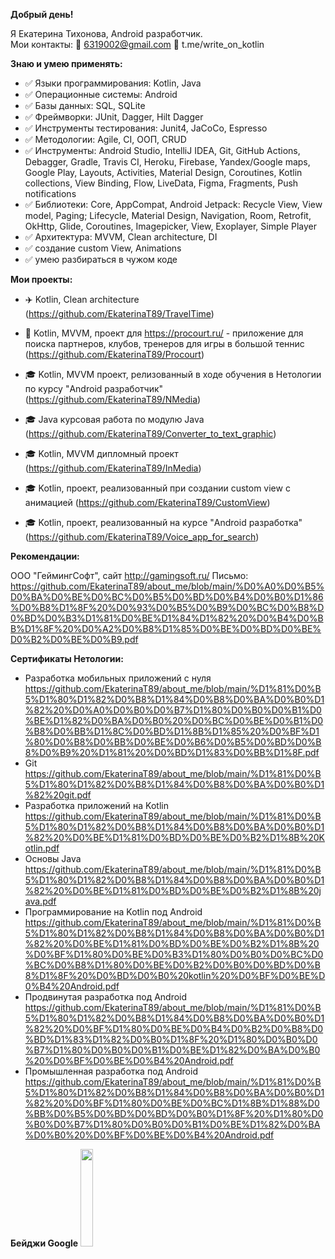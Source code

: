 **Добрый день!**

Я Екатерина Тихонова, Android разработчик.  
Мои контакты: :incoming_envelope: 6319002@gmail.com  :iphone: t.me/write_on_kotlin  

**Знаю и умею применять:**

- :white_check_mark: Языки программирования: Kotlin, Java
- :white_check_mark: Операционные системы: Android 
- :white_check_mark: Базы данных: SQL, SQLite 
- :white_check_mark: Фреймворки: JUnit, Dagger, Hilt Dagger 
- :white_check_mark: Инструменты тестирования: Junit4, JaCoCo, Espresso
- :white_check_mark: Методологии: Agile, CI, ООП, CRUD
- :white_check_mark: Инструменты: Android Studio, IntelliJ IDEA, Git, GitHub Actions, Debagger, Gradle, Travis CI, Heroku, Firebase, Yandex/Google maps, Google Play, Layouts, Activities, Material Design, Coroutines, Kotlin collections, View Binding, Flow, LiveData, Figma, Fragments, Push notifications 
- :white_check_mark: Библиотеки: Core, AppCompat, Android Jetpack: Recycle View, View model, Paging; Lifecycle, Material Design, Navigation, Room, Retrofit, OkHttp, Glide, Coroutines, Imagepicker, View, Exoplayer, Simple Player
- :white_check_mark: Архитектура: MVVM, Clean architecture, DI
- :white_check_mark: создание custom View, Animations 
- :white_check_mark: умею разбираться в чужом коде 

**Мои проекты:**

- :airplane: Kotlin, Clean architecture (https://github.com/EkaterinaT89/TravelTime)
- :tennis: Kotlin, MVVM, проект для https://procourt.ru/ - приложение для поиска партнеров, клубов, тренеров для игры в большой теннис (https://github.com/EkaterinaT89/Procourt)

- :mortar_board: Kotlin, MVVM проект, релизованный в ходе обучения в Нетологии по курсу "Android разработчик" (https://github.com/EkaterinaT89/NMedia)
- :mortar_board: Java курсовая работа по модулю Java (https://github.com/EkaterinaT89/Converter_to_text_graphic)
- :mortar_board: Kotlin, MVVM дипломный проект (https://github.com/EkaterinaT89/InMedia)
- :mortar_board: Kotlin, проект, реализованный при создании custom view с анимацией (https://github.com/EkaterinaT89/CustomView)
- :mortar_board: Kotlin, проект, реализованный на курсе "Android разработка" (https://github.com/EkaterinaT89/Voice_app_for_search) 

**Рекомендации:**

ООО "ГеймингСофт", сайт http://gamingsoft.ru/ 
Письмо:
https://github.com/EkaterinaT89/about_me/blob/main/%D0%A0%D0%B5%D0%BA%D0%BE%D0%BC%D0%B5%D0%BD%D0%B4%D0%B0%D1%86%D0%B8%D1%8F%20%D0%93%D0%B5%D0%B9%D0%BC%D0%B8%D0%BD%D0%B3%D1%81%D0%BE%D1%84%D1%82%20%D0%B4%D0%BB%D1%8F%20%D0%A2%D0%B8%D1%85%D0%BE%D0%BD%D0%BE%D0%B2%D0%BE%D0%B9.pdf


**Сертификаты Нетологии:**

- Разработка мобильных приложений с нуля https://github.com/EkaterinaT89/about_me/blob/main/%D1%81%D0%B5%D1%80%D1%82%D0%B8%D1%84%D0%B8%D0%BA%D0%B0%D1%82%20%D0%A0%D0%B0%D0%B7%D1%80%D0%B0%D0%B1%D0%BE%D1%82%D0%BA%D0%B0%20%D0%BC%D0%BE%D0%B1%D0%B8%D0%BB%D1%8C%D0%BD%D1%8B%D1%85%20%D0%BF%D1%80%D0%B8%D0%BB%D0%BE%D0%B6%D0%B5%D0%BD%D0%B8%D0%B9%20%D1%81%20%D0%BD%D1%83%D0%BB%D1%8F.pdf 
- Git https://github.com/EkaterinaT89/about_me/blob/main/%D1%81%D0%B5%D1%80%D1%82%D0%B8%D1%84%D0%B8%D0%BA%D0%B0%D1%82%20git.pdf 
- Разработка приложений на Kotlin https://github.com/EkaterinaT89/about_me/blob/main/%D1%81%D0%B5%D1%80%D1%82%D0%B8%D1%84%D0%B8%D0%BA%D0%B0%D1%82%20%D0%BE%D1%81%D0%BD%D0%BE%D0%B2%D1%8B%20Kotlin.pdf
- Основы Java https://github.com/EkaterinaT89/about_me/blob/main/%D1%81%D0%B5%D1%80%D1%82%D0%B8%D1%84%D0%B8%D0%BA%D0%B0%D1%82%20%D0%BE%D1%81%D0%BD%D0%BE%D0%B2%D1%8B%20java.pdf
- Программирование на Kotlin под Android https://github.com/EkaterinaT89/about_me/blob/main/%D1%81%D0%B5%D1%80%D1%82%D0%B8%D1%84%D0%B8%D0%BA%D0%B0%D1%82%20%D0%BE%D1%81%D0%BD%D0%BE%D0%B2%D1%8B%20%D0%BF%D1%80%D0%BE%D0%B3%D1%80%D0%B0%D0%BC%D0%BC%D0%B8%D1%80%D0%BE%D0%B2%D0%B0%D0%BD%D0%B8%D1%8F%20%D0%BD%D0%B0%20kotlin%20%D0%BF%D0%BE%D0%B4%20Android.pdf
- Продвинутая разработка под Android https://github.com/EkaterinaT89/about_me/blob/main/%D1%81%D0%B5%D1%80%D1%82%D0%B8%D1%84%D0%B8%D0%BA%D0%B0%D1%82%20%D0%BF%D1%80%D0%BE%D0%B4%D0%B2%D0%B8%D0%BD%D1%83%D1%82%D0%B0%D1%8F%20%D1%80%D0%B0%D0%B7%D1%80%D0%B0%D0%B1%D0%BE%D1%82%D0%BA%D0%B0%20%D0%BF%D0%BE%D0%B4%20Android.pdf
- Промышленная разработка под Android https://github.com/EkaterinaT89/about_me/blob/main/%D1%81%D0%B5%D1%80%D1%82%D0%B8%D1%84%D0%B8%D0%BA%D0%B0%D1%82%20%D0%BF%D1%80%D0%BE%D0%BC%D1%8B%D1%88%D0%BB%D0%B5%D0%BD%D0%BD%D0%B0%D1%8F%20%D1%80%D0%B0%D0%B7%D1%80%D0%B0%D0%B1%D0%BE%D1%82%D0%BA%D0%B0%20%D0%BF%D0%BE%D0%B4%20Android.pdf 

**Бейджи Google**
<img src="https://user-images.githubusercontent.com/88279403/177795787-1fa25d48-9beb-4998-ab18-f2014d5f07f2.png" width=20% height=20%>
